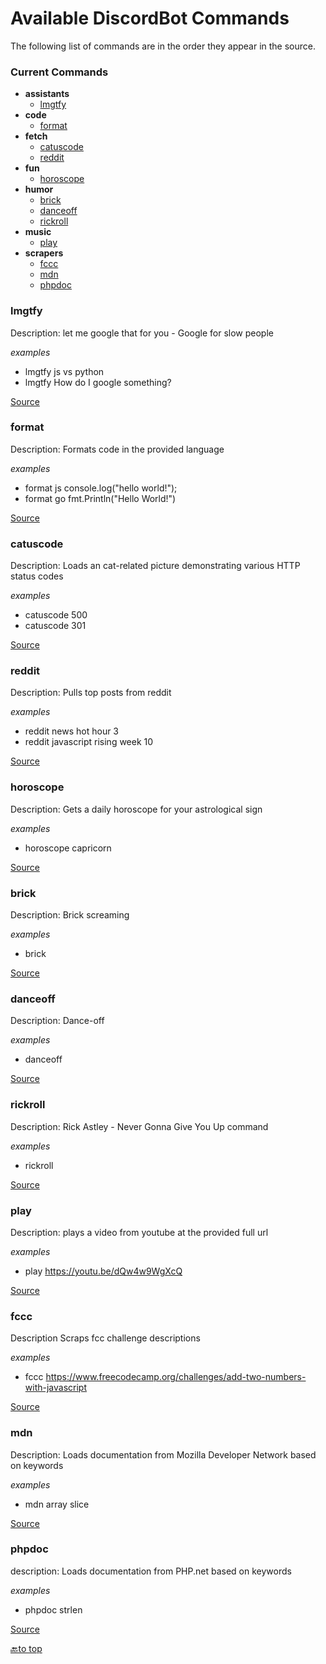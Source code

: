 # Available DiscordBot Commands

The following list of commands are in the order they appear in the source.

### Current Commands
+  **assistants**
   +  [lmgtfy](#lmgtfy)
+  **code**
   +  [format](#format)
+  **fetch**
   +  [catuscode](#catuscode)
   +  [reddit](#reddit)
+  **fun**
   +  [horoscope](#horoscope)
+  **humor**
   +  [brick](#brick)
   +  [danceoff](#danceoff)
   +  [rickroll](#rickroll)
+  **music**
   +  [play](#play)
+  **scrapers**
   +  [fccc](#fccc)
   +  [mdn](#mdn)
   +  [phpdoc](#phpdoc)

### lmgtfy  
Description: let me google that for you - Google for slow people  

_examples_
+   lmgtfy js vs python  
+   lmgtfy How do I google something?  

[Source](https://github.com/campDevs/DiscordBot/blob/master/src/commands/assistants/LmgtfyCommand.js)  
### format   
Description: Formats code in the provided language  

_examples_
+  format js console.log("hello world!");
+  format go fmt.Println("Hello World!")

[Source](https://github.com/campDevs/DiscordBot/blob/master/src/commands/code/FormatCommand.js)  
### catuscode  
Description: Loads an cat-related picture demonstrating various HTTP status codes  

_examples_
+  catuscode 500
+  catuscode 301

[Source](https://github.com/campDevs/DiscordBot/blob/master/src/commands/fetch/CatusCodeCommand.js)  
### reddit  
Description: Pulls top posts from reddit

_examples_
+  reddit news hot hour 3
+  reddit javascript rising week 10

[Source](https://github.com/campDevs/DiscordBot/blob/master/src/commands/fetch/SubredditTopCommand.js)  
### horoscope  
Description: Gets a daily horoscope for your astrological sign  

_examples_
+  horoscope capricorn

[Source](https://github.com/campDevs/DiscordBot/blob/master/src/commands/fun/horoscope.js)  
### brick  
Description: Brick screaming

_examples_
+  brick

[Source](https://github.com/campDevs/DiscordBot/blob/master/src/commands/humor/BrickCommand.js)  
### danceoff  
Description: Dance-off

_examples_
+  danceoff

[Source](https://github.com/campDevs/DiscordBot/blob/master/src/commands/humor/DanceOffCommand.js)  
### rickroll  
Description: Rick Astley - Never Gonna Give You Up command

_examples_
+  rickroll

[Source](https://github.com/campDevs/DiscordBot/blob/master/src/commands/humor/RickRollCommand.js)  
### play  
Description: plays a video from youtube at the provided full url  

_examples_
+  play https://youtu.be/dQw4w9WgXcQ

[Source](https://github.com/campDevs/DiscordBot/blob/master/src/commands/music/PlayCommand.js)  
### fccc  
Description Scraps fcc challenge descriptions  

_examples_
+  fccc https://www.freecodecamp.org/challenges/add-two-numbers-with-javascript

[Source](https://github.com/campDevs/DiscordBot/blob/master/src/commands/scrapers/FCCCommand.js)  
### mdn  
Description: Loads documentation from Mozilla Developer Network based on keywords

_examples_
+  mdn array slice

[Source](https://github.com/campDevs/DiscordBot/blob/master/src/commands/scrapers/MDNCommand.js)  
### phpdoc  
description: Loads documentation from PHP.net based on keywords

_examples_
+  phpdoc strlen

[Source](https://github.com/campDevs/DiscordBot/blob/master/src/commands/scrapers/PHPDocCommand.js)  


[ 🔙to top ](#available-discordbot-commands)  
